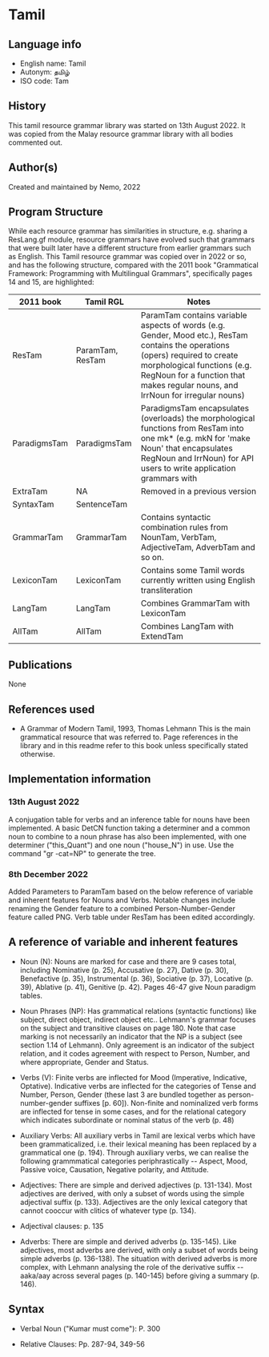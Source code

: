 # Tamil

## Language info

- English name: Tamil
- Autonym: தமிழ்
- ISO code: Tam

## History

This tamil resource grammar library was started on 13th August 2022. It was copied from the Malay resource grammar library with all bodies commented out.

## Author(s)

Created and maintained by Nemo, 2022

## Program Structure

While each resource grammar has similarities in structure, e.g. sharing a ResLang.gf module, resource grammars have evolved such that grammars that were built later have a different structure from earlier grammars such as English. This Tamil resource grammar was copied over in 2022 or so, and has the following structure, compared with the 2011 book "Grammatical Framework: Programming with Multilingual Grammars", specifically pages 14 and 15, are highlighted:

|2011 book   | Tamil RGL                    |Notes|
|------------|------------------------------|-----|
|ResTam      |ParamTam, ResTam              |ParamTam contains variable aspects of words (e.g. Gender, Mood etc.), ResTam contains the operations (opers) required to create morphological functions (e.g. RegNoun for a function that makes regular nouns, and IrrNoun for irregular nouns)                                     |
|ParadigmsTam|ParadigmsTam                  |ParadigmsTam encapsulates (overloads) the morphological functions from ResTam into one mk* (e.g. mkN for 'make Noun' that encapsulates RegNoun and IrrNoun) for API users to write application grammars with                                                                  |
|ExtraTam    |NA                            |Removed in a previous version                                                                          |
|SyntaxTam   |SentenceTam                   |                                                                                                       |
|GrammarTam  |GrammarTam                    |Contains syntactic combination rules from NounTam, VerbTam, AdjectiveTam, AdverbTam and so on.         |
|LexiconTam  |LexiconTam                    |Contains some Tamil words currently written using English transliteration                              |
|LangTam     |LangTam                       |Combines GrammarTam with LexiconTam                                                                    |
|AllTam      |AllTam                        |Combines LangTam with ExtendTam                                                                        |


## Publications

None

## References used

- A Grammar of Modern Tamil, 1993, Thomas Lehmann
This is the main grammatical resource that was referred to. Page references in the library and in this readme refer to this book unless specifically stated otherwise.

## Implementation information

### 13th August 2022

A conjugation table for verbs and an inference table for nouns have been implemented. A basic DetCN function taking a determiner and a common noun to combine to a noun phrase has also been implemented, with one determiner ("this_Quant") and one noun ("house_N") in use. Use the command "gr -cat=NP" to generate the tree.

### 8th December 2022

Added Parameters to ParamTam based on the below reference of variable and inherent features for Nouns and Verbs. Notable changes include renaming the Gender feature to a combined Person-Number-Gender feature called PNG. Verb table under ResTam has been edited accordingly.

## A reference of variable and inherent features

- Noun (N): Nouns are marked for case and there are 9 cases total, including Nominative (p. 25), Accusative (p. 27), Dative (p. 30), Benefactive (p. 35), Instrumental (p. 36), Sociative (p. 37), Locative (p. 39), Ablative (p. 41), Genitive (p. 42). Pages 46-47 give Noun paradigm tables.

- Noun Phrases (NP): Has grammatical relations (syntactic functions) like subject, direct object, indirect object etc.. Lehmann's grammar focuses on the subject and transitive clauses on page 180. Note that case marking is not necessarily an indicator that the NP is a subject (see section 1.14 of Lehmann). Only agreement is an indicator of the subject relation, and it codes agreement with respect to Person, Number, and where appropriate, Gender and Status.

- Verbs (V): Finite verbs are inflected for Mood (Imperative, Indicative, Optative). Indicative verbs are inflected for the categories of Tense and Number, Person, Gender (these last 3 are bundled together as person-number-gender suffixes [p. 60]). Non-finite and nominalized verb forms are inflected for tense in some cases, and for the relational category which indicates subordinate or nominal status of the verb (p. 48)

- Auxiliary Verbs: All auxiliary verbs in Tamil are lexical verbs which have been grammaticalized, i.e. their lexical meaning has been replaced by a grammatical one (p. 194). Through auxiliary verbs, we can realise the following grammmatical categories periphrastically -- Aspect, Mood, Passive voice, Causation, Negative polarity, and Attitude.

- Adjectives: There are simple and derived adjectives (p. 131-134). Most adjectives are derived, with only a subset of words using the simple adjectival suffix (p. 133). Adjectives are the only lexical category that cannot cooccur with clitics of whatever type (p. 134).

- Adjectival clauses: p. 135 

- Adverbs: There are simple and derived adverbs (p. 135-145). Like adjectives, most adverbs are derived, with only a subset of words being simple adverbs (p. 136-138). The situation with derived adverbs is more complex, with Lehmann analysing the role of the derivative suffix --aaka/aay across several pages (p. 140-145) before giving a summary (p. 146).

## Syntax

- Verbal Noun ("Kumar must come"): P. 300 

- Relative Clauses: Pp. 287-94, 349-56